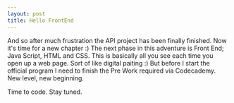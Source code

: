 ```yaml
---
layout: post
title: Hello FrontEnd
---
```


And so after much frustration the API project has been finally finished. Now it's time for a new chapter :) The next phase in this adventure is Front End; Java Script, HTML and CSS. This is basically all you see each time you open up a web page. Sort of like digital paiting :) But before I start the official program I need to finish the Pre Work required via Codecademy. New level, new beginning. 

Time to code. Stay tuned.  